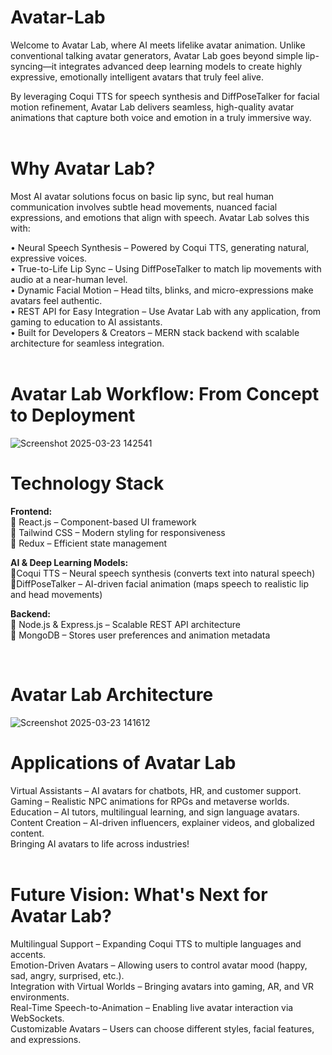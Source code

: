 # Avatar-Lab

Welcome to Avatar Lab, where AI meets lifelike avatar animation. Unlike conventional talking avatar generators, Avatar Lab goes beyond simple lip-syncing—it integrates advanced deep learning models to create highly expressive, emotionally intelligent avatars that truly feel alive.

By leveraging Coqui TTS for speech synthesis and DiffPoseTalker for facial motion refinement, Avatar Lab delivers seamless, high-quality avatar animations that capture both voice and emotion in a truly immersive way.<br><br>


#  Why Avatar Lab?

Most AI avatar solutions focus on basic lip sync, but real human communication involves subtle head movements, nuanced facial expressions, and emotions that align with speech. Avatar Lab solves this with:

 • Neural Speech Synthesis – Powered by Coqui TTS, generating natural, expressive voices.<br>
 • True-to-Life Lip Sync – Using DiffPoseTalker to match lip movements with audio at a near-human level.<br>
 • Dynamic Facial Motion – Head tilts, blinks, and micro-expressions make avatars feel authentic.<br>
 • REST API for Easy Integration – Use Avatar Lab with any application, from gaming to education to AI assistants.<br>
 • Built for Developers & Creators – MERN stack backend with scalable architecture for seamless integration.<br>
<br>

#  Avatar Lab Workflow: From Concept to Deployment
![Screenshot 2025-03-23 142541](https://github.com/user-attachments/assets/a18949f7-c52b-4d87-94ca-fa26906e4f53)


#  Technology Stack
<b> Frontend:</b><br>
🔹 React.js – Component-based UI framework<br>
🔹 Tailwind CSS – Modern styling for responsiveness<br>
🔹 Redux – Efficient state management<br>

<b> AI & Deep Learning Models:</b><br>
 🔹Coqui TTS – Neural speech synthesis (converts text into natural speech)<br>
 🔹DiffPoseTalker – AI-driven facial animation (maps speech to realistic lip and head movements)<br>

<b> Backend:</b><br>
🔹 Node.js & Express.js – Scalable REST API architecture<br>
🔹 MongoDB – Stores user preferences and animation metadata<br>

<br>

#   Avatar Lab Architecture

![Screenshot 2025-03-23 141612](https://github.com/user-attachments/assets/ad5ddbc7-bb95-4289-b3e7-5c3aeddf0367)
<br>

# Applications of Avatar Lab

 Virtual Assistants – AI avatars for chatbots, HR, and customer support.<br>
 Gaming – Realistic NPC animations for RPGs and metaverse worlds.<br>
 Education – AI tutors, multilingual learning, and sign language avatars.<br>
 Content Creation – AI-driven influencers, explainer videos, and globalized content.<br>
 Bringing AI avatars to life across industries!<br>
<br>
#  Future Vision: What's Next for Avatar Lab?

 Multilingual Support – Expanding Coqui TTS to multiple languages and accents.<br>
 Emotion-Driven Avatars – Allowing users to control avatar mood (happy, sad, angry, surprised, etc.).<br>
 Integration with Virtual Worlds – Bringing avatars into gaming, AR, and VR environments.<br>
 Real-Time Speech-to-Animation – Enabling live avatar interaction via WebSockets.<br>
 Customizable Avatars – Users can choose different styles, facial features, and expressions.<br>
